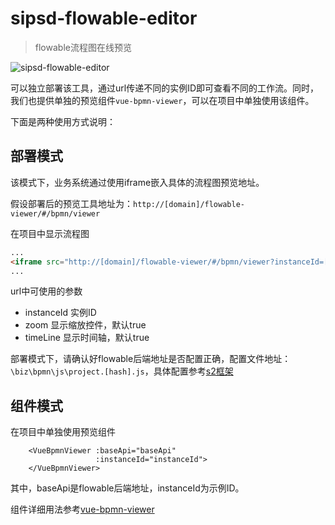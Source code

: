 # sipsd-flowable-editor
> flowable流程图在线预览

![sipsd-flowable-editor](http://192.168.126.25/codimd/uploads/upload_f0ef46f14bf612accf91fbd19f8875d6.png)

可以独立部署该工具，通过url传递不同的实例ID即可查看不同的工作流。同时，我们也提供单独的预览组件`vue-bpmn-viewer`，可以在项目中单独使用该组件。

下面是两种使用方式说明：

## 部署模式
该模式下，业务系统通过使用iframe嵌入具体的流程图预览地址。

假设部署后的预览工具地址为：`http://[domain]/flowable-viewer/#/bpmn/viewer`

在项目中显示流程图
```html
...
<iframe src="http://[domain]/flowable-viewer/#/bpmn/viewer?instanceId=[实例ID]"></iframe>
...
```

url中可使用的参数
* instanceId 实例ID
* zoom 显示缩放控件，默认true
* timeLine 显示时间轴，默认true

部署模式下，请确认好flowable后端地址是否配置正确，配置文件地址：`\biz\bpmn\js\project.[hash].js`，具体配置参考[s2框架](http://192.168.126.25/pldoc/deploy/)

## 组件模式
在项目中单独使用预览组件
```vue
    <VueBpmnViewer :baseApi="baseApi"
                   :instanceId="instanceId">
    </VueBpmnViewer>
```
其中，baseApi是flowable后端地址，instanceId为示例ID。

组件详细用法参考[vue-bpmn-viewer](http://192.168.126.25/git/flowable-dev/flowable_v3/-/blob/master/sipsd-flowable-editor/src/packages/vue-bpmn-viewer/README.md)

